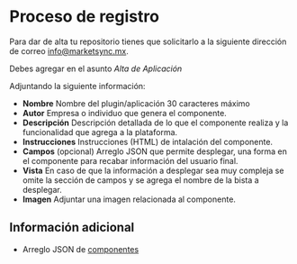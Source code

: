 # Proceso de registro

Para dar de alta tu repositorio tienes que solicitarlo a la siguiente dirección de correo
info@marketsync.mx.

Debes agregar en el asunto *Alta de Aplicación*

Adjuntando la siguiente información:

- **Nombre** Nombre del plugin/aplicación 30 caracteres máximo
- **Autor** Empresa o individuo que genera el componente.
- **Descripción** Descripción detallada de lo que el componente realiza y la funcionalidad que agrega a la plataforma.
- **Instrucciones** Instrucciones (HTML) de intalación del componente.
- **Campos** (opcional) Arreglo JSON que permite desplegar, una forma en el componente para recabar información del usuario final.
- **Vista** En caso de que la información a desplegar sea muy compleja se omite la sección de campos y se agrega el nombre de la bista a desplegar.
- **Imagen** Adjuntar una imagen relacionada al componente. 

## Información adicional
- Arreglo JSON de [componentes](forma.md)